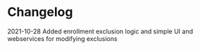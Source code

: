 # Changelog
2021-10-28 Added enrollment exclusion logic and simple UI and webservices for modifying exclusions
